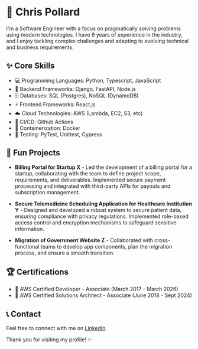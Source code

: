 # 👋 Chris Pollard

I'm a Software Engineer with a focus on pragmatically solving problems using modern technologies. I have 9 years of experience in the industry, and I enjoy tackling complex challenges and adapting to evolving technical and business requirements.

## ✨ Core Skills

- 💻 Programming Languages: Python, Typescript, JavaScript
- 🚀 Backend Frameworks: Django, FastAPI, Node.js
- 🗄️ Databases: SQL (Postgres), NoSQL (DynamoDB)
- ⚡ Frontend Frameworks: React.js
- ☁️ Cloud Technologies: AWS (Lambda, EC2, S3, etc)
- 🚀 CI/CD: Github Actions
- 🐳 Containerization: Docker
- 🧪 Testing: PyTest, Unittest, Cypress

## 💼 Fun Projects

- **Billing Portal for Startup X** - Led the development of a billing portal for a startup, collaborating with the team to define project scope, requirements, and deliverables. Implemented secure payment processing and integrated with third-party APIs for payouts and subscription management.

- **Secure Telemedicine Scheduling Application for Healthcare Institution Y** - Designed and developed a robust system to secure patient data, ensuring compliance with privacy regulations. Implemented role-based access control and encryption mechanisms to safeguard sensitive information.

- **Migration of Government Website Z** - Collaborated with cross-functional teams to develop app components, plan the migration process, and ensure a smooth transition.

## 🏆 Certifications

- 🥇 AWS Certified Developer - Associate (March 2017 - March 2026)
- 🥇 AWS Certified Solutions Architect - Associate (June 2018 - Sept 2024)

## 📞 Contact

Feel free to connect with me on [LinkedIn](https://www.linkedin.com/in/chrispollard).

Thank you for visiting my profile! ✨
